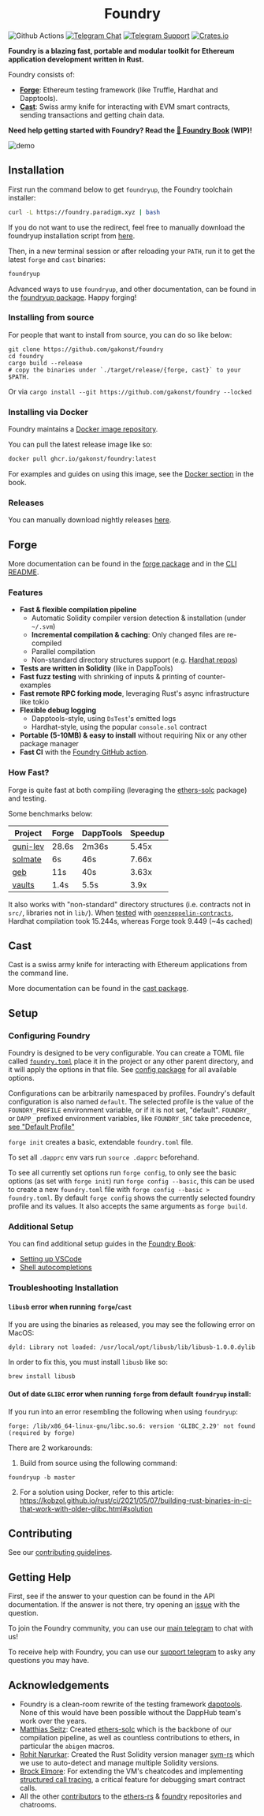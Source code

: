 # <h1 align="center">Foundry</h1>

![Github Actions](https://img.shields.io/github/workflow/status/gakonst/foundry/test?style=flat-square)
[![Telegram Chat][tg-badge]][tg-url] [![Telegram Support][tg-support-badge]][tg-support-url]
[![Crates.io][crates-badge]][crates-url]

[crates-badge]: https://img.shields.io/crates/v/foundry.svg?style=flat-square
[crates-url]: https://crates.io/crates/foundry-rs
[tg-badge]:
  https://img.shields.io/endpoint?color=neon&logo=telegram&label=chat&style=flat-square&url=https%3A%2F%2Ftg.sumanjay.workers.dev%2Ffoundry_rs
[tg-url]: https://t.me/foundry_rs
[tg-support-badge]:
  https://img.shields.io/endpoint?color=neon&logo=telegram&label=support&style=flat-square&url=https%3A%2F%2Ftg.sumanjay.workers.dev%2Ffoundry_support
[tg-support-url]: https://t.me/foundry_support

**Foundry is a blazing fast, portable and modular toolkit for Ethereum
application development written in Rust.**

Foundry consists of:

- [**Forge**](./forge): Ethereum testing framework (like Truffle, Hardhat and
  Dapptools).
- [**Cast**](./cast): Swiss army knife for interacting with EVM smart contracts,
  sending transactions and getting chain data.

**Need help getting started with Foundry? Read the [📖 Foundry
Book][foundry-book] (WIP)!**

[foundry-book]: https://book.getfoundry.sh/

![demo](./assets/demo.gif)

## Installation

First run the command below to get `foundryup`, the Foundry toolchain installer:

```sh
curl -L https://foundry.paradigm.xyz | bash
```

If you do not want to use the redirect, feel free to manually download the
foundryup installation script from
[here](https://raw.githubusercontent.com/gakonst/foundry/master/foundryup/install).

Then, in a new terminal session or after reloading your `PATH`, run it to get
the latest `forge` and `cast` binaries:

```sh
foundryup
```

Advanced ways to use `foundryup`, and other documentation, can be found in the
[foundryup package](./foundryup/README.md). Happy forging!

### Installing from source

For people that want to install from source, you can do so like below:

```
git clone https://github.com/gakonst/foundry
cd foundry
cargo build --release
# copy the binaries under `./target/release/{forge, cast}` to your $PATH.
```

Or via `cargo install --git https://github.com/gakonst/foundry --locked`

### Installing via Docker

Foundry maintains a [Docker image repository](https://github.com/gakonst/foundry/pkgs/container/foundry).

You can pull the latest release image like so:  
```sh
docker pull ghcr.io/gakonst/foundry:latest
```
For examples and guides on using this image, see the [Docker section](https://book.getfoundry.sh/tutorials/foundry-docker.html) in the book.

### Releases

You can manually download nightly releases
[here](https://github.com/gakonst/foundry/releases).

## Forge

More documentation can be found in the [forge package](./forge/README.md) and in
the [CLI README](./cli/README.md).

### Features

- **Fast & flexible compilation pipeline**
  - Automatic Solidity compiler version detection & installation (under
    `~/.svm`)
  - **Incremental compilation & caching**: Only changed files are re-compiled
  - Parallel compilation
  - Non-standard directory structures support (e.g.
    [Hardhat repos](https://twitter.com/gakonst/status/1461289225337421829))
- **Tests are written in Solidity** (like in DappTools)
- **Fast fuzz testing** with shrinking of inputs & printing of counter-examples
- **Fast remote RPC forking mode**, leveraging Rust's async infrastructure like
  tokio
- **Flexible debug logging**
  - Dapptools-style, using `DsTest`'s emitted logs
  - Hardhat-style, using the popular `console.sol` contract
- **Portable (5-10MB) & easy to install** without requiring Nix or any other
  package manager
- **Fast CI** with the [Foundry GitHub action][foundry-gha].

[foundry-gha]: https://github.com/onbjerg/foundry-toolchain

### How Fast?

Forge is quite fast at both compiling (leveraging the
[ethers-solc](https://github.com/gakonst/ethers-rs/tree/master/ethers-solc/)
package) and testing.

Some benchmarks below:

| Project                                             | Forge | DappTools | Speedup |
| --------------------------------------------------- | ----- | --------- | ------- |
| [guni-lev](https://github.com/hexonaut/guni-lev/)   | 28.6s | 2m36s     | 5.45x   |
| [solmate](https://github.com/Rari-Capital/solmate/) | 6s    | 46s       | 7.66x   |
| [geb](https://github.com/reflexer-labs/geb)         | 11s   | 40s       | 3.63x   |
| [vaults](https://github.com/rari-capital/vaults)    | 1.4s  | 5.5s      | 3.9x    |

It also works with "non-standard" directory structures (i.e. contracts not in
`src/`, libraries not in `lib/`). When
[tested](https://twitter.com/gakonst/status/1461289225337421829) with
[`openzeppelin-contracts`](https://github.com/OpenZeppelin/openzeppelin-contracts),
Hardhat compilation took 15.244s, whereas Forge took 9.449 (~4s cached)

## Cast

Cast is a swiss army knife for interacting with Ethereum applications from the
command line.

More documentation can be found in the [cast package](./cast/README.md).

## Setup

### Configuring Foundry

Foundry is designed to be very configurable. You can create a TOML file called
[`foundry.toml`](./config/README.md) place it in the project or any other parent
directory, and it will apply the options in that file. See
[config package](./config/README.md#all-options) for all available options.

Configurations can be arbitrarily namespaced by profiles. Foundry's default
configuration is also named `default`. The selected profile is the value of the
`FOUNDRY_PROFILE` environment variable, or if it is not set, "default".
`FOUNDRY_` or `DAPP_` prefixed environment variables, like `FOUNDRY_SRC` take
precedence, [see "Default Profile"](./config/README.md#default-profile)

`forge init` creates a basic, extendable `foundry.toml` file.

To set all `.dapprc` env vars run `source .dapprc` beforehand.

To see all currently set options run `forge config`, to only see the basic
options (as set with `forge init`) run `forge config --basic`, this can be used
to create a new `foundry.toml` file with `forge config --basic > foundry.toml`.
By default `forge config` shows the currently selected foundry profile and its
values. It also accepts the same arguments as `forge build`.

### Additional Setup

You can find additional setup guides in the [Foundry Book][foundry-book]:

- [Setting up VSCode][vscode-setup]
- [Shell autocompletions][shell-setup]

[vscode-setup]: https://book.getfoundry.sh/config/vscode.html
[shell-setup]:
  https://book.getfoundry.sh/config/shell-autocompletion.html

### Troubleshooting Installation

#### `libusb` error when running `forge`/`cast`

If you are using the binaries as released, you may see the following error on
MacOS:

```
dyld: Library not loaded: /usr/local/opt/libusb/lib/libusb-1.0.0.dylib
```

In order to fix this, you must install `libusb` like so:

```sh
brew install libusb
```

#### Out of date `GLIBC` error when running `forge` from default `foundryup` install:

If you run into an error resembling the following when using `foundryup`:

```
forge: /lib/x86_64-linux-gnu/libc.so.6: version 'GLIBC_2.29' not found (required by forge)
```

There are 2 workarounds:

1. Build from source using the following command:

```
foundryup -b master
```

2. For a solution using Docker, refer to this article:
   https://kobzol.github.io/rust/ci/2021/05/07/building-rust-binaries-in-ci-that-work-with-older-glibc.html#solution

## Contributing

See our [contributing guidelines](./CONTRIBUTING.md).

## Getting Help

First, see if the answer to your question can be found in the API documentation.
If the answer is not there, try opening an
[issue](https://github.com/gakonst/foundry/issues/new) with the question.

To join the Foundry community, you can use our
[main telegram](https://t.me/foundry_rs) to chat with us!

To receive help with Foundry, you can use our
[support telegram](https://t.me/+pqodMdZCoQQyZGI6) to asky any questions you may
have.

## Acknowledgements

- Foundry is a clean-room rewrite of the testing framework
  [dapptools](https://github.com/dapphub/dapptools). None of this would have
  been possible without the DappHub team's work over the years.
- [Matthias Seitz](https://twitter.com/mattsse_): Created
  [ethers-solc](https://github.com/gakonst/ethers-rs/tree/master/ethers-solc/)
  which is the backbone of our compilation pipeline, as well as countless
  contributions to ethers, in particular the `abigen` macros.
- [Rohit Narurkar](https://twitter.com/rohitnarurkar): Created the Rust Solidity
  version manager [svm-rs](https://github.com/roynalnaruto/svm-rs) which we use
  to auto-detect and manage multiple Solidity versions.
- [Brock Elmore](https://twitter.com/brockjelmore): For extending the VM's
  cheatcodes and implementing
  [structured call tracing](https://github.com/gakonst/foundry/pull/192), a
  critical feature for debugging smart contract calls.
- All the other
  [contributors](https://github.com/gakonst/foundry/graphs/contributors) to the
  [ethers-rs](https://github.com/gakonst/ethers-rs) &
  [foundry](https://github.com/gakonst/foundry) repositories and chatrooms.
